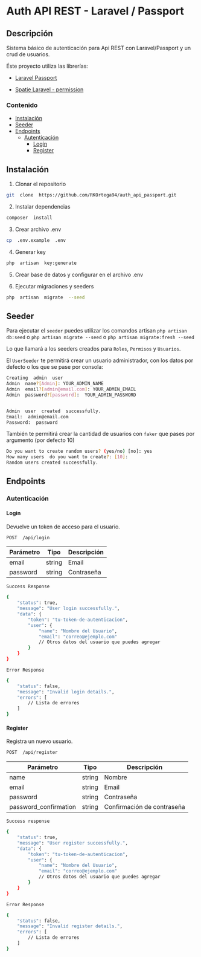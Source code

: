 # Auth API REST - Laravel / Passport

## Descripción

Sistema básico de autenticación para Api REST con Laravel/Passport y un crud de usuarios.

Éste proyecto utiliza las librerías:

-   [Laravel Passport](https://laravel.com/docs/10.x/passport)

-   [Spatie Laravel - permission](https://spatie.be/docs/laravel-permission/v5/introduction)

### Contenido

-   [Instalación](#instalación)
-   [Seeder](#seeder)
-   [Endpoints](#endpoints)
    -   [Autenticación](#autenticación)
        -   [Login](#login)
        -   [Register](#register)

## Instalación

1. Clonar el repositorio

```bash
git  clone  https://github.com/RKOrtega94/auth_api_passport.git
```

2. Instalar dependencias

```bash
composer  install
```

3. Crear archivo .env

```bash
cp  .env.example  .env
```

4. Generar key

```bash
php  artisan  key:generate
```

5. Crear base de datos y configurar en el archivo .env

6. Ejecutar migraciones y seeders

```bash
php  artisan  migrate  --seed
```

## Seeder

Para ejecutar el `seeder` puedes utilizar los comandos artisan `php artisan db:seed` o `php artisan migrate --seed` o `php artisan migrate:fresh --seed`

Lo que llamará a los seeders creados para `Roles`, `Permisos` y `Usuarios`.

El `UserSeeder` te permitirá crear un usuario administrador, con los datos por defecto o los que se pase por consola:

```bash
Creating  admin  user
Admin  name?[Admin]: YOUR_ADMIN_NAME
Admin  email?[admin@email.com]: YOUR_ADMIN_EMAIL
Admin  password?[password]:  YOUR_ADMIN_PASSWORD


Admin  user  created  successfully.
Email:  admin@email.com
Password:  password
```

También te permitirá crear la cantidad de usuarios con `faker` que pases por argumento (por defecto 10)

```bash
Do you want to create random users? (yes/no) [no]: yes
How many users  do you want to create?: [10]:
Random users created successfully.
```

## Endpoints

### Autenticación

#### Login

Devuelve un token de acceso para el usuario.

```bash
POST  /api/login
```

| Parámetro | Tipo   | Descripción |
| --------- | ------ | ----------- |
| email     | string | Email       |
| password  | string | Contraseña  |

`Success Response`

```bash
{
    "status": true,
    "message": "User login successfully.",
    "data": {
        "token": "tu-token-de-autenticacion",
        "user": {
            "name": "Nombre del Usuario",
            "email": "correo@ejemplo.com"
            // Otros datos del usuario que puedes agregar
        }
    }
}
```

`Error Response`

```bash
{
    "status": false,
    "message": "Invalid login details.",
    "errors": [
        // Lista de errores
    ]
}
```

#### Register

Registra un nuevo usuario.

```bash
POST  /api/register
```

| Parámetro             | Tipo   | Descripción                |
| --------------------- | ------ | -------------------------- |
| name                  | string | Nombre                     |
| email                 | string | Email                      |
| password              | string | Contraseña                 |
| password_confirmation | string | Confirmación de contraseña |

`Success response`

```bash
{
    "status": true,
    "message": "User register successfully.",
    "data": {
        "token": "tu-token-de-autenticacion",
        "user": {
            "name": "Nombre del Usuario",
            "email": "correo@ejemplo.com"
            // Otros datos del usuario que puedes agregar
        }
    }
}
```

`Error Response`

```bash
{
    "status": false,
    "message": "Invalid register details.",
    "errors": [
        // Lista de errores
    ]
}
```
